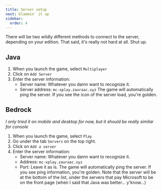 ```yaml
---
title: Server setup
next: Glammin' it up
sidebar:
  order: 4
---
```

There will be two wildly different methods to connect to the server, depending on your edition. That said, it's really not hard at all. Shut up. 

## Java
1. When you launch the game, select `Multiplayer`
2. Click on `Add Server`
3. Enter the server information:
    - Server name: Whatever you damn want to recognize it. 
    - Server address: `mc-xplay.zauraac.xyz`
The game will automatically ping the server. 
If you see the icon of the server load, you're golden. 

## Bedrock
*I only tried it on mobile and desktop for now, but it should be really similar for console*
1. When you launch the game, select `Play`
2. Go under the tab `Servers` on the top right. 
3. Click on `Add a server`
4. Enter the server information:
    - Server name: Whatever you damn want to recognize it. 
    - Address: `mc-xplay.zauraac.xyz`
    - Port: Leave it as is. 
The game will automatically ping the server. 
If you see ping information, you're golden. 
Note that the server will be at the bottom of the list, under the servers that pay Microsoft to be on the front page (when I said that Java was better... y'know...)
